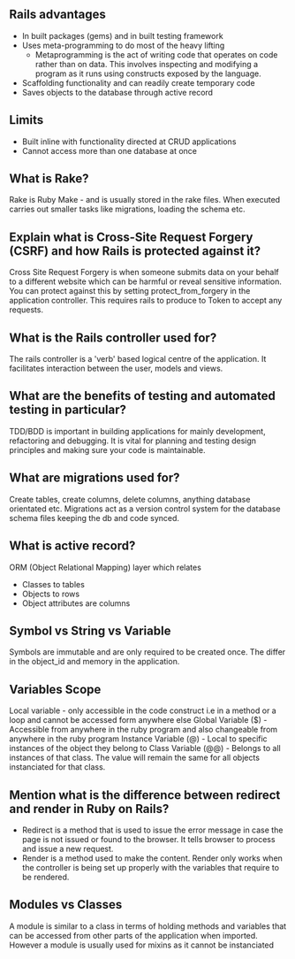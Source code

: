 ## Rails advantages
- In built packages (gems) and in built testing framework
- Uses meta-programming to do most of the heavy lifting
  - Metaprogramming is the act of writing code that operates on code rather than on data. This involves inspecting and modifying a program as it runs using constructs exposed by the language.
- Scaffolding functionality and can readily create temporary code
- Saves objects to the database through active record

## Limits

- Built inline with functionality directed at CRUD applications
- Cannot access more than one database at once

## What is Rake?

Rake is Ruby Make - and is usually stored in the rake files. When executed carries out smaller tasks like migrations, loading the schema etc.

## Explain what is Cross-Site Request Forgery (CSRF) and how Rails is protected against it?

Cross Site Request Forgery is when someone submits data on your behalf to a different website which can be harmful or reveal sensitive information. You can protect against this by setting protect_from_forgery in the application controller. This requires rails to produce to Token to accept any requests.

## What is the Rails controller used for?

The rails controller is a 'verb' based logical centre of the application. It facilitates interaction between the user, models and views.

## What are the benefits of testing and automated testing in particular?

TDD/BDD is important in building applications for mainly development, refactoring and debugging. It is vital for planning and testing design principles and making sure your code is maintainable.

## What are migrations used for?

Create tables, create columns, delete columns, anything database orientated etc. Migrations act as a version control system for the database schema files keeping the db and code synced.

## What is active record?

ORM (Object Relational Mapping) layer which relates
- Classes to tables
- Objects to rows
- Object attributes are columns

## Symbol vs String vs Variable

Symbols are immutable and are only required to be created once. The differ in the object_id and memory in the application.

## Variables Scope

Local variable - only accessible in the code construct i.e in a method or a loop and cannot be accessed form anywhere else
Global Variable ($) - Accessible from anywhere in the ruby program and also changeable from anywhere in the ruby program
Instance Variable (@) - Local to specific instances of the object they belong to
Class Variable (@@) - Belongs to all instances of that class. The value will remain the same for all objects instanciated for that class.

## Mention what is the difference between redirect and render in Ruby on Rails?

- Redirect is a method that is used to issue the error message in case the page is not issued or found to the browser. It tells browser to process and issue a new request.
- Render is a method used to make the content. Render only works when the controller is being set up properly with the variables that require to be rendered.

## Modules vs Classes

A module is similar to a class in terms of holding methods and variables that can be accessed from other parts of the application when imported. However a module is usually used for mixins as it cannot be instanciated
